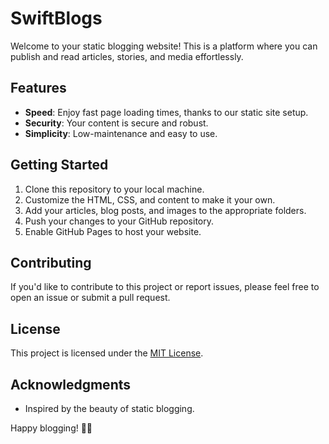 # SwiftBlogs

Welcome to your static blogging website! This is a platform where you can publish and read articles, stories, and media effortlessly.

## Features

- **Speed**: Enjoy fast page loading times, thanks to our static site setup.
- **Security**: Your content is secure and robust.
- **Simplicity**: Low-maintenance and easy to use.

## Getting Started

1. Clone this repository to your local machine.
2. Customize the HTML, CSS, and content to make it your own.
3. Add your articles, blog posts, and images to the appropriate folders.
4. Push your changes to your GitHub repository.
5. Enable GitHub Pages to host your website.

## Contributing

If you'd like to contribute to this project or report issues, please feel free to open an issue or submit a pull request.

## License

This project is licensed under the [MIT License](LICENSE).

## Acknowledgments

- Inspired by the beauty of static blogging.

Happy blogging! 📝✨
